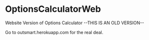 # OptionsCalculatorWeb

Website Version of Options Calculator 
--THIS IS AN OLD VERSION--

Go to outsmart.herokuapp.com for the real deal.
